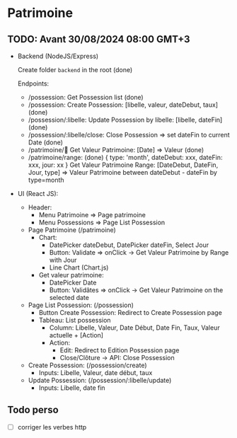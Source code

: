 # Patrimoine

## TODO: Avant 30/08/2024 08:00 GMT+3
- Backend (NodeJS/Express)

  Create folder ``backend`` in the root (done)

  Endpoints:
    - /possession: Get Possession list (done)
    - /possession: Create Possession: [libelle, valeur, dateDebut, taux] (done)
    - /possession/:libelle: Update Possession by libelle: [libelle, dateFin] (done)
    - /possession/:libelle/close: Close Possession => set dateFin to current Date (done)
    - /patrimoine/:date: Get Valeur Patrimoine: [Date] => Valeur (done)
    - /patrimoine/range: (done)
      {
      type: 'month',
      dateDebut: xxx,
      dateFin: xxx,
      jour: xx
      }
      Get Valeur Patrimoine Range: [DateDebut, DateFin, Jour, type] => Valeur Patrimoine between dateDebut - dateFin by type=month
- UI (React JS):
    -  Header:
        - Menu Patrimoine => Page patrimoine
        - Menu Possessions => Page List Possession
    -  Page Patrimoine (/patrimoine)
        - Chart:
            - DatePicker dateDebut, DatePicker dateFin, Select Jour
            - Button: Validate => onClick -> Get Valeur Patrimoine by Range with Jour
            - Line Chart (Chart.js)
        - Get valeur patrimoine:
            - DatePicker Date
            - Button: Validâtes => onClick -> Get Valeur Patrimoine on the selected date
    - Page List Possession: (/possession)
        - Button Create Possession: Redirect to Create Possession page
        - Tableau: List possession
            - Column: Libelle, Valeur, Date Début, Date Fin, Taux, Valeur actuelle + [Action]
            - Action:
                - Edit: Redirect to Edition Possession page
                - Close/Clôture -> API: Close Possession
    - Create Possession: (/possession/create)
        - Inputs: Libelle, Valeur, date début, taux
    - Update Possession: (/possession/:libelle/update)
        - Inputs: Libelle, date fin

## Todo perso

- [ ] corriger les verbes http